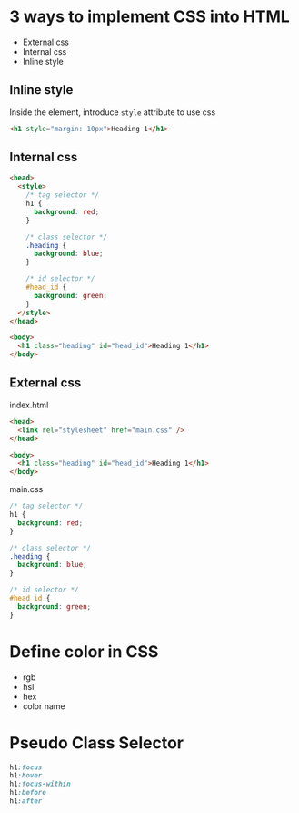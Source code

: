 # 3 ways to implement CSS into HTML

- External css
- Internal css
- Inline style

## Inline style

Inside the element, introduce `style` attribute to use css

```html
<h1 style="margin: 10px">Heading 1</h1>
```

## Internal css

```html
<head>
  <style>
    /* tag selector */
    h1 {
      background: red;
    }

    /* class selector */
    .heading {
      background: blue;
    }

    /* id selector */
    #head_id {
      background: green;
    }
  </style>
</head>

<body>
  <h1 class="heading" id="head_id">Heading 1</h1>
</body>
```

## External css

index.html

```html
<head>
  <link rel="stylesheet" href="main.css" />
</head>

<body>
  <h1 class="heading" id="head_id">Heading 1</h1>
</body>
```

main.css

```css
/* tag selector */
h1 {
  background: red;
}

/* class selector */
.heading {
  background: blue;
}

/* id selector */
#head_id {
  background: green;
}
```

# Define color in CSS

- rgb
- hsl
- hex
- color name

# Pseudo Class Selector

```css
h1:focus
h1:hover
h1:focus-within
h1:before
h1:after
```
